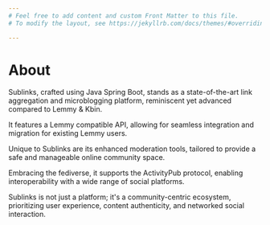 ```yaml
---
# Feel free to add content and custom Front Matter to this file.
# To modify the layout, see https://jekyllrb.com/docs/themes/#overriding-theme-defaults

---
```

# About

Sublinks, crafted using Java Spring Boot, stands as a state-of-the-art link aggregation and microblogging platform, reminiscent yet advanced compared to Lemmy & Kbin.

It features a Lemmy compatible API, allowing for seamless integration and migration for existing Lemmy users.

Unique to Sublinks are its enhanced moderation tools, tailored to provide a safe and manageable online community space.

Embracing the fediverse, it supports the ActivityPub protocol, enabling interoperability with a wide range of social platforms.

Sublinks is not just a platform; it's a community-centric ecosystem, prioritizing user experience, content authenticity, and networked social interaction.
